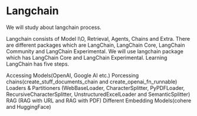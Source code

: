 # Langchain
We will study about langchain process.

Langchain consists of Model I\O, Retrieval, Agents, Chains and Extra. There are different packages which are LangChain, LangChain Core, LangChain Community and LangChain Experimental.
We will use langchain package which has LangChain Core and LangChain Experimental.
Learning LangChain has five steps.

Accessing Models(OpenAI, Google AI etc.)
Porcessing chains(create_stuff_documents_chain and create_openai_fn_runnable)
Loaders & Partitioners (WebBaseLoader, CharacterSplitter, PyPDFLoader, RecursiveCharacterSplitter, UnstructuredExcelLoader and SemanticSplitter)
RAG (RAG with URL and RAG with PDF)
Different Embedding Models(cohere and HuggingFace)
